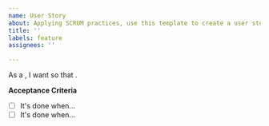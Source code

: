 ```yaml
---
name: User Story
about: Applying SCRUM practices, use this template to create a user story.
title: ''
labels: feature
assignees: ''

---
```


As a <type of user>, I want <some goal> so that <some reason>.

**Acceptance Criteria**
* [ ] It's done when...
* [ ] It's done when...
